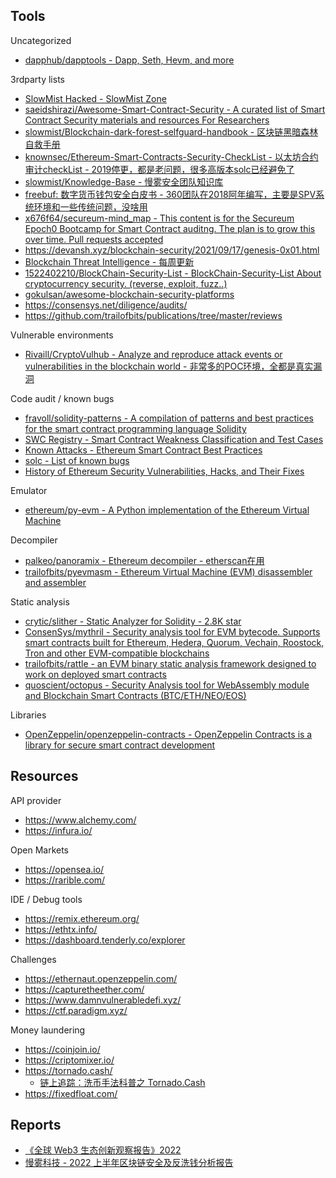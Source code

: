 ## Tools

Uncategorized

* [dapphub/dapptools - Dapp, Seth, Hevm, and more](https://github.com/dapphub/dapptools)

3rdparty lists

* [SlowMist Hacked - SlowMist Zone](https://hacked.slowmist.io/)
* [saeidshirazi/Awesome-Smart-Contract-Security - A curated list of Smart Contract Security materials and resources For Researchers](https://github.com/saeidshirazi/Awesome-Smart-Contract-Security)
* [slowmist/Blockchain-dark-forest-selfguard-handbook - 区块链黑暗森林自救手册](https://github.com/slowmist/Blockchain-dark-forest-selfguard-handbook)
* [knownsec/Ethereum-Smart-Contracts-Security-CheckList - 以太坊合约审计checkList - 2019停更，都是老问题，很多高版本solc已经避免了](https://github.com/knownsec/Ethereum-Smart-Contracts-Security-CheckList)
* [slowmist/Knowledge-Base - 慢雾安全团队知识库](https://github.com/slowmist/Knowledge-Base)
* [freebuf: 数字货币钱包安全白皮书 - 360团队在2018阿年编写，主要是SPV系统环境和一些传统问题，没啥用](https://www.freebuf.com/articles/paper/172937.html)
* [x676f64/secureum-mind_map - This content is for the Secureum Epoch0 Bootcamp for Smart Contract auditng. The plan is to grow this over time. Pull requests accepted](https://github.com/x676f64/secureum-mind_map)
* https://devansh.xyz/blockchain-security/2021/09/17/genesis-0x01.html
* [Blockchain Threat Intelligence - 每周更新](https://www.blockthreat.io/archive?sort=new)
* [1522402210/BlockChain-Security-List - BlockChain-Security-List About cryptocurrency security. (reverse, exploit, fuzz..)](https://github.com/1522402210/BlockChain-Security-List)
* [gokulsan/awesome-blockchain-security-platforms](https://github.com/gokulsan/awesome-blockchain-security-platforms)
* https://consensys.net/diligence/audits/
* https://github.com/trailofbits/publications/tree/master/reviews

Vulnerable environments

* [Rivaill/CryptoVulhub - Analyze and reproduce attack events or vulnerabilities in the blockchain world - 非常多的POC环境，全都是真实漏洞](https://github.com/Rivaill/CryptoVulhub)

Code audit / known bugs

* [fravoll/solidity-patterns - A compilation of patterns and best practices for the smart contract programming language Solidity](https://github.com/fravoll/solidity-patterns)
* [SWC Registry - Smart Contract Weakness Classification and Test Cases](https://swcregistry.io/)
* [Known Attacks - Ethereum Smart Contract Best Practices](https://consensys.github.io/smart-contract-best-practices/known_attacks/)
* [solc - List of known bugs](https://docs.soliditylang.org/en/v0.8.10/bugs.html#list-of-known-bugs)
* [History of Ethereum Security Vulnerabilities, Hacks, and Their Fixes](https://applicature.com/blog/blockchain-technology/history-of-ethereum-security-vulnerabilities-hacks-and-their-fixes)

Emulator

* [ethereum/py-evm - A Python implementation of the Ethereum Virtual Machine](https://github.com/ethereum/py-evm)

Decompiler

* [palkeo/panoramix - Ethereum decompiler - etherscan在用](https://github.com/palkeo/panoramix)
* [trailofbits/pyevmasm - Ethereum Virtual Machine (EVM) disassembler and assembler](https://github.com/trailofbits/pyevmasm)

Static analysis

* [crytic/slither - Static Analyzer for Solidity - 2.8K star](https://github.com/crytic/slither)
* [ConsenSys/mythril - Security analysis tool for EVM bytecode. Supports smart contracts built for Ethereum, Hedera, Quorum, Vechain, Roostock, Tron and other EVM-compatible blockchains](https://github.com/ConsenSys/mythril)
* [trailofbits/rattle - an EVM binary static analysis framework designed to work on deployed smart contracts](https://github.com/trailofbits/rattle)
* [quoscient/octopus - Security Analysis tool for WebAssembly module and Blockchain Smart Contracts (BTC/ETH/NEO/EOS)](https://github.com/quoscient/octopus)

Libraries

* [OpenZeppelin/openzeppelin-contracts - OpenZeppelin Contracts is a library for secure smart contract development](https://github.com/OpenZeppelin/openzeppelin-contracts)

## Resources

API provider

* https://www.alchemy.com/
* https://infura.io/

Open Markets

* https://opensea.io/
* https://rarible.com/
  
IDE / Debug tools

* https://remix.ethereum.org/
* https://ethtx.info/
* https://dashboard.tenderly.co/explorer

Challenges

* https://ethernaut.openzeppelin.com/
* https://capturetheether.com/
* https://www.damnvulnerabledefi.xyz/
* https://ctf.paradigm.xyz/

Money laundering

* https://coinjoin.io/
* https://criptomixer.io/
* https://tornado.cash/
  * [链上追踪：洗币手法科普之 Tornado.Cash](https://mp.weixin.qq.com/s/LDdCb-7p4ojrzVd3tLk28w)
* https://fixedfloat.com/

## Reports

* [《全球 Web3 生态创新观察报告》2022](https://drive.google.com/file/d/1DNAipJEi4v-ZU8LRDx_FAwF7PEmRHuCr/view)
* [慢雾科技 - 2022 上半年区块链安全及反洗钱分析报告](https://www.slowmist.com/report/first-half-of-the-2022-report.pdf)
